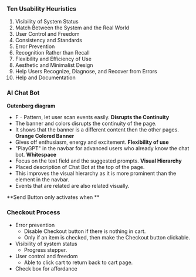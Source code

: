 ### Ten Usability Heuristics
1. Visibility of System Status
2. Match Between the System and the Real World
3. User Control and Freedom
4. Consistency and Standards
5. Error Prevention
6. Recognition Rather than Recall
7. Flexibility and Efficiency of Use
8. Aesthetic and Minimalist Design
9. Help Users Recognize, Diagnose, and Recover from Errors
10. Help and Documentation

### AI Chat Bot
**Gutenberg diagram**
- F - Pattern, let user scan events easily.
**Disrupts the Continuity**
- The banner and colors disrupts the continuity of the page. 
- It shows that the banner is a different content then the other pages.
**Orange Colored Banner**
- Gives off enthusiasm, energy and excitement.
**Flexibility of use**
- "PlayGPT" in the navbar for advanced users who already know the chat bot.
**Whitespace**
- Focus on the text field and the suggested prompts.
**Visual Hierarchy**
- Placed description of Chat Bot at the top of the page.
- This improves the visual hierarchy as it is more prominent than the element in the navbar.
- Events that are related are also related visually.

**Send Button only activates when **


### Checkout Process
- Error prevention
	- Disable Checkout button if there is nothing in cart.
	- Only if an item is checked, then make the Checkout button clickable.
- Visibility of system status
	- Progress stepper.
- User control and freedom
	- Able to click cart to return back to cart page.
- Check box for affordance
